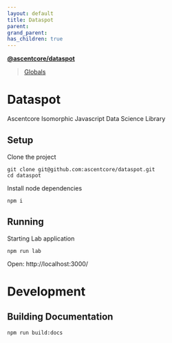 ```yaml
---
layout: default
title: Dataspot
parent: 
grand_parent: 
has_children: true
---
```


**[@ascentcore/dataspot](README.md)**

> [Globals](globals.md)

# Dataspot

Ascentcore Isomorphic Javascript Data Science Library

## Setup

Clone the project

``` 
git clone git@github.com:ascentcore/dataspot.git
cd dataspot
```

Install node dependencies

``` 
npm i
```

## Running

Starting Lab application

``` 
npm run lab
```

Open: http://localhost:3000/

# Development

## Building Documentation

``` 
npm run build:docs
```
